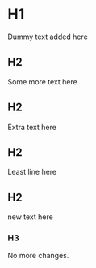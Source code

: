 # H1

Dummy text added here

## H2

Some more text here

## H2

Extra text here

## H2

Least line here

## H2
new text here

### H3
No more changes.
